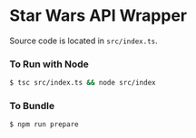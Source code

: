 # Star Wars API Wrapper

Source code is located in `src/index.ts`.

### To Run with Node

```bash
$ tsc src/index.ts && node src/index
```

### To Bundle

```bash
$ npm run prepare
```